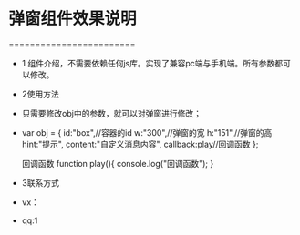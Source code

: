# 弹窗组件效果说明 #
========================
+ 1 组件介绍，不需要依赖任何js库。实现了兼容pc端与手机端。所有参数都可以修改。
+ 2使用方法
+ 只需要修改obj中的参数，就可以对弹窗进行修改；
+ var obj = {
		id:"box",//容器的id
		w:"300",//弹窗的宽
		h:"151",//弹窗的高
		hint:"提示",
		content:"自定义消息内容",
		callback:play//回调函数
	};
	
	回调函数
	function play(){
		console.log("回调函数");
	}
+ 3联系方式
+ vx：
+ qq:1